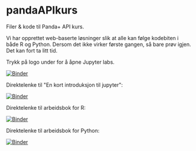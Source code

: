 # pandaAPIkurs
Filer &amp; kode til Panda+ API kurs.

Vi har opprettet web-baserte løsninger slik at alle kan følge kodebiten i både R og Python. Dersom det ikke virker første gangen, så bare prøv igjen. Det kan fort ta litt tid.

Trykk på logo under for å åpne Jupyter labs.

[![Binder](https://mybinder.org/badge_logo.svg)](https://mybinder.org/v2/gh/pandaAPIkurs/kursdata/main)

Direktelenke til "En kort introduksjon til jupyter":

[![Binder](https://mybinder.org/badge_logo.svg)](https://mybinder.org/v2/gh/pandaAPIkurs/kursdata/main?labpath=En%20kort%20introduksjon%20til%20jupyter.ipynb)

Direktelenke til arbeidsbok for R:

[![Binder](https://mybinder.org/badge_logo.svg)](https://mybinder.org/v2/gh/pandaAPIkurs/kursdata/main?labpath=R%20arbeidsbok.ipynb)

Direktelenke til arbeidsbok for Python:

[![Binder](https://mybinder.org/badge_logo.svg)](https://mybinder.org/v2/gh/pandaAPIkurs/kursdata/main?labpath=SSB%20API%20med%20python.ipynb)
